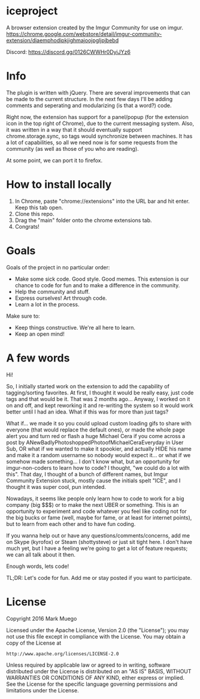 # iceproject
A browser extension created by the Imgur Community for use on imgur.   
https://chrome.google.com/webstore/detail/imgur-community-extension/diaemphodipkjighmajoojpgljpjbebd

Discord: https://discord.gg/0126CWWHr0DyiJYz6

# Info
The plugin is written with jQuery. There are several improvements that can be made to the current structure. In the next
few days I'll be adding comments and seperating and modularizing (is that a word?) code. 

Right now, the extension has support for a panel/popup (for the extension icon in the top right of Chrome), due to the current 
messaging system. Also, it was written in a way that it should eventually support chrome.storage.sync, so tags would synchronize
between machines. It has a lot of capabilities, so all we need now is for some requests from the community (as well as those of 
you who are reading).

At some point, we can port it to firefox.

# How to install locally
1. In Chrome, paste "chrome://extensions" into the URL bar and hit enter. Keep this tab open.
2. Clone this repo. 
3. Drag the "main" folder onto the chrome extensions tab.
4. Congrats!

# Goals
Goals of the project in no particular order:
- Make some sick code. Good style. Good memes. This extension is our chance to code for fun and to make a difference in the community.
- Help the community and stuff.
- Express ourselves! Art through code.
- Learn a lot in the process.

Make sure to:
- Keep things constructive. We're all here to learn.
- Keep an open mind!

# A few words
Hi! 

So, I initially started work on the extension to add the capability of tagging/sorting favorites. At first, I thought it would be
really easy, just code tags and that would be it. That was 2 months ago... Anyway, I worked on it on and off, and kept reworking it 
and re-writing the system so it would work better until I had an idea. What if this was for more than just tags? 

What if... we made it so you could upload custom loading gifs to share with everyone (that would replace the default ones), or made the 
whole page alert you and turn red or flash a huge Michael Cera if you come across a post by ANewBadlyPhotoshoppedPhotoofMichaelCeraEveryday 
in User Sub, OR what if we wanted to make it spookier, and actually HIDE his name and make it a random username so nobody would expect it... 
or what if we somehow made something... I don't know what, but an opportunity for imgur-non-coders to learn how to code? I thought, "we 
could do a lot with this". That day, I thought of a bunch of different names, but Imgur Community Extension stuck, mostly cause the 
initials spelt "ICE", and I thought it was super cool, pun intended.

Nowadays, it seems like people only learn how to code to work for a big company (big $$$) or to make the next UBER or something. 
This is an opportunity to experiment and code whatever you feel like coding not for the big bucks or fame (well, maybe for fame, or at
least for internet points), but to learn from each other and to have fun coding.

If you wanna help out or have any questions/comments/concerns, add me on Skype (kyrofox) or Steam (shottysteve) or just sit tight here. 
I don't have much yet, but I have a feeling we're going to get a lot of feature requests; we can all talk about it then.

Enough words, lets code!

TL;DR: Let's code for fun. Add me or stay posted if you want to participate.

# License

Copyright 2016 Mark Muego

Licensed under the Apache License, Version 2.0 (the "License");
you may not use this file except in compliance with the License.
You may obtain a copy of the License at

    http://www.apache.org/licenses/LICENSE-2.0

Unless required by applicable law or agreed to in writing, software
distributed under the License is distributed on an "AS IS" BASIS,
WITHOUT WARRANTIES OR CONDITIONS OF ANY KIND, either express or implied.
See the License for the specific language governing permissions and
limitations under the License.
